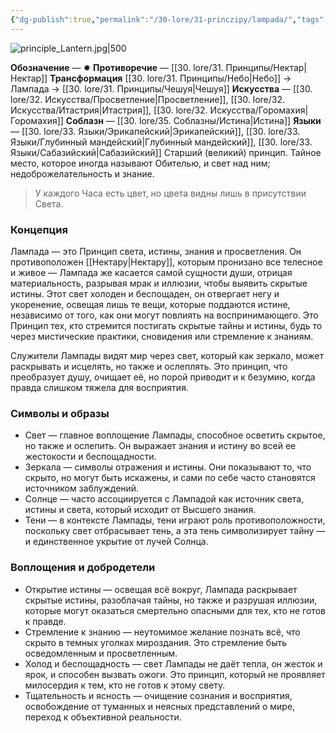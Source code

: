 ```yaml
---
{"dg-publish":true,"permalink":"/30-lore/31-princzipy/lampada/","tags":["незримое/принцип"]}
---
```


![principle_Lantern.jpg|500](/img/user/90.%20files/principle_Lantern.jpg)

**Обозначение** — ✹
**Противоречие** — [[30. lore/31. Принципы/Нектар\|Нектар]]
**Трансформация** [[30. lore/31. Принципы/Небо\|Небо]] → Лампада → [[30. lore/31. Принципы/Чешуя\|Чешуя]]
**Искусства** — [[30. lore/32. Искусства/Просветление\|Просветление]], [[30. lore/32. Искусства/Итастрия\|Итастрия]], [[30. lore/32. Искусства/Горомахия\|Горомахия]]
**Соблазн** — [[30. lore/35. Соблазны/Истина\|Истина]]
**Языки** — [[30. lore/33. Языки/Эрикапейский\|Эрикапейский]], [[30. lore/33. Языки/Глубинный мандейский\|Глубинный мандейский]], [[30. lore/33. Языки/Сабазийский\|Сабазийский]]
Старший (великий) принцип. Тайное место, которое иногда называют Обителью, и свет над ним; недоброжелательность и знание.

> У каждого Часа есть цвет, но цвета видны лишь в присутствии Света.
### Концепция
Лампада — это Принцип света, истины, знания и просветления. Он противоположен [[Нектару\|Нектару]], которым пронизано все телесное и живое — Лампада же касается самой сущности души, отрицая материальность, разрывая мрак и иллюзии, чтобы выявить скрытые истины. Этот свет холоден и беспощаден, он отвергает негу и укоренение, освещая лишь те вещи, которые поддаются истине, независимо от того, как они могут повлиять на воспринимающего. Это Принцип тех, кто стремится постигать скрытые тайны и истины, будь то через мистические практики, сновидения или стремление к знаниям.

Служители Лампады видят мир через свет, который как зеркало, может раскрывать и исцелять, но также и ослеплять. Это принцип, что преобразует душу, очищает её, но порой приводит и к безумию, когда правда слишком тяжела для восприятия.

### Символы и образы
- Свет — главное воплощение Лампады, способное осветить скрытое, но также и ослепить. Он выражает знания и истину во всей ее жестокости и беспощадности. 
- Зеркала — символы отражения и истины. Они показывают то, что скрыто, но могут быть искажены, и сами по себе часто становятся источником заблуждений.
- Солнце — часто ассоциируется с Лампадой как источник света, истины и света, который исходит от Высшего знания.
- Тени — в контексте Лампады, тени играют роль противоположности, поскольку свет отбрасывает тень, а эта тень символизирует тайну — и единственное укрытие от лучей Солнца.
### Воплощения и добродетели
- Открытие истины — освещая всё вокруг, Лампада раскрывает скрытые истины, разоблачая тайны, но также и разрушая иллюзии, которые могут оказаться смертельно опасными для тех, кто не готов к правде.
- Стремление к знанию — неутомимое желание познать всё, что скрыто в темных уголках мироздания. Это стремление быть осведомленным и просветленным.
- Холод и беспощадность — свет Лампады не даёт тепла, он жесток и ярок, и способен вызвать ожоги. Это принцип, который не проявляет милосердия к тем, кто не готов к этому свету.
- Тщательность и ясность — очищение сознания и восприятия, освобождение от туманных и неясных представлений о мире, переход к объективной реальности.

